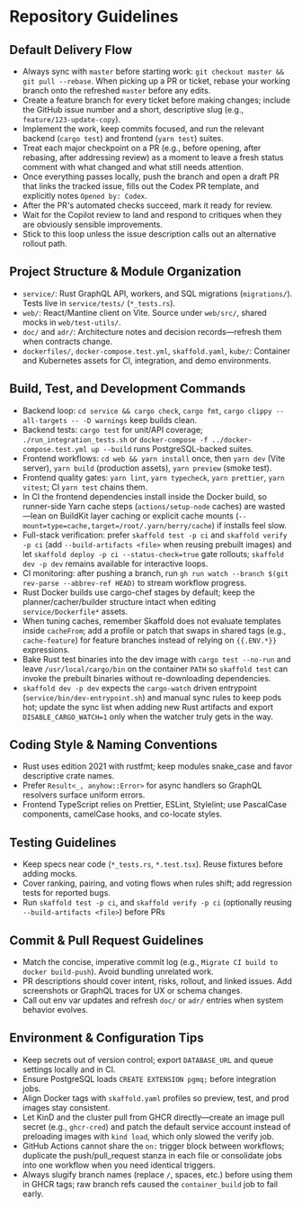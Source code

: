 # Repository Guidelines

## Default Delivery Flow
- Always sync with `master` before starting work: `git checkout master && git pull --rebase`. When picking up a PR or ticket, rebase your working branch onto the refreshed `master` before any edits.
- Create a feature branch for every ticket before making changes; include the GitHub issue number and a short, descriptive slug (e.g., `feature/123-update-copy`).
- Implement the work, keep commits focused, and run the relevant backend (`cargo test`) and frontend (`yarn test`) suites.
- Treat each major checkpoint on a PR (e.g., before opening, after rebasing, after addressing review) as a moment to leave a fresh status comment with what changed and what still needs attention.
- Once everything passes locally, push the branch and open a draft PR that links the tracked issue, fills out the Codex PR template, and explicitly notes `Opened by: Codex`.
- After the PR's automated checks succeed, mark it ready for review.
- Wait for the Copilot review to land and respond to critiques when they are obviously sensible improvements.
- Stick to this loop unless the issue description calls out an alternative rollout path.

## Project Structure & Module Organization
- `service/`: Rust GraphQL API, workers, and SQL migrations (`migrations/`). Tests live in `service/tests/` (`*_tests.rs`).
- `web/`: React/Mantine client on Vite. Source under `web/src/`, shared mocks in `web/test-utils/`.
- `doc/` and `adr/`: Architecture notes and decision records—refresh them when contracts change.
- `dockerfiles/`, `docker-compose.test.yml`, `skaffold.yaml`, `kube/`: Container and Kubernetes assets for CI, integration, and demo environments.

## Build, Test, and Development Commands
- Backend loop: `cd service && cargo check`, `cargo fmt`, `cargo clippy --all-targets -- -D warnings` keep builds clean.
- Backend tests: `cargo test` for unit/API coverage; `./run_integration_tests.sh` or `docker-compose -f ../docker-compose.test.yml up --build` runs PostgreSQL-backed suites.
- Frontend workflows: `cd web && yarn install` once, then `yarn dev` (Vite server), `yarn build` (production assets), `yarn preview` (smoke test).
- Frontend quality gates: `yarn lint`, `yarn typecheck`, `yarn prettier`, `yarn vitest`; CI `yarn test` chains them.
- In CI the frontend dependencies install inside the Docker build, so runner-side Yarn cache steps (`actions/setup-node` caches) are wasted—lean on BuildKit layer caching or explicit cache mounts (`--mount=type=cache,target=/root/.yarn/berry/cache`) if installs feel slow.
- Full-stack verification: prefer `skaffold test -p ci` and `skaffold verify -p ci` (add `--build-artifacts <file>` when reusing prebuilt images) and let `skaffold deploy -p ci --status-check=true` gate rollouts; `skaffold dev -p dev` remains available for interactive loops.
- CI monitoring: after pushing a branch, run `gh run watch --branch $(git rev-parse --abbrev-ref HEAD)` to stream workflow progress.
- Rust Docker builds use cargo-chef stages by default; keep the planner/cacher/builder structure intact when editing `service/Dockerfile*` assets.
- When tuning caches, remember Skaffold does not evaluate templates inside `cacheFrom`; add a profile or patch that swaps in shared tags (e.g., `cache-feature`) for feature branches instead of relying on `{{.ENV.*}}` expressions.
- Bake Rust test binaries into the dev image with `cargo test --no-run` and leave `/usr/local/cargo/bin` on the container `PATH` so `skaffold test` can invoke the prebuilt binaries without re-downloading dependencies.
- `skaffold dev -p dev` expects the `cargo-watch` driven entrypoint (`service/bin/dev-entrypoint.sh`) and manual sync rules to keep pods hot; update the sync list when adding new Rust artifacts and export `DISABLE_CARGO_WATCH=1` only when the watcher truly gets in the way.

## Coding Style & Naming Conventions
- Rust uses edition 2021 with rustfmt; keep modules snake_case and favor descriptive crate names.
- Prefer `Result<_, anyhow::Error>` for async handlers so GraphQL resolvers surface uniform errors.
- Frontend TypeScript relies on Prettier, ESLint, Stylelint; use PascalCase components, camelCase hooks, and co-locate styles.

## Testing Guidelines
- Keep specs near code (`*_tests.rs`, `*.test.tsx`). Reuse fixtures before adding mocks.
- Cover ranking, pairing, and voting flows when rules shift; add regression tests for reported bugs.
- Run `skaffold test -p ci`, and `skaffold verify -p ci` (optionally reusing `--build-artifacts <file>`) before PRs

## Commit & Pull Request Guidelines
- Match the concise, imperative commit log (e.g., `Migrate CI build to docker build-push`). Avoid bundling unrelated work.
- PR descriptions should cover intent, risks, rollout, and linked issues. Add screenshots or GraphQL traces for UX or schema changes.
- Call out env var updates and refresh `doc/` or `adr/` entries when system behavior evolves.

## Environment & Configuration Tips
- Keep secrets out of version control; export `DATABASE_URL` and queue settings locally and in CI.
- Ensure PostgreSQL loads `CREATE EXTENSION pgmq;` before integration jobs.
- Align Docker tags with `skaffold.yaml` profiles so preview, test, and prod images stay consistent.
- Let KinD and the cluster pull from GHCR directly—create an image pull secret (e.g., `ghcr-cred`) and patch the default service account instead of preloading images with `kind load`, which only slowed the verify job.
- GitHub Actions cannot share the `on:` trigger block between workflows; duplicate the push/pull_request stanza in each file or consolidate jobs into one workflow when you need identical triggers.
- Always slugify branch names (replace `/`, spaces, etc.) before using them in GHCR tags; raw branch refs caused the `container_build` job to fail early.
